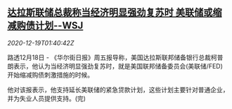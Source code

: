 <!--1608342912000-->
[达拉斯联储总裁称当经济明显强劲复苏时 美联储或缩减购债计划--WSJ](https://cn.reuters.com/article/dallas-fed-economy-bond-1219-idCNKBS28T039)
------

<div><i>2020-12-19T01:40:42Z</i></div><p>路透12月18日 - 《华尔街日报》周五报导称，美国达拉斯联邦储备银行总裁柯普朗表示，他认为当经济明显强劲复苏时，就是美国联邦储备委员会(美联储/FED)开始缩减购债刺激措施的时候。</p><p>他对该报表示，他支持延长美联储的紧急贷款计划，这些计划主要针对普通企业，并为失业人员提供支持。(完)</p>
